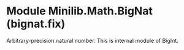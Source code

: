 # Module Minilib.Math.BigNat (bignat.fix)

Arbitrary-precision natural number. This is internal module of BigInt.

